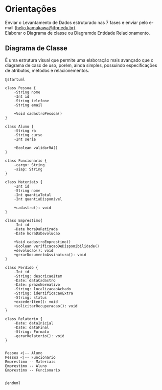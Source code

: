# Orientações

Enviar o Levantamento de Dados estruturado nas 7 fases e enviar pelo e-mail (helio.kamakawa@ifpr.edu.br).  
Elaborar o Diagrama de classe ou Diagramde Entidade Relacionamento.  

## Diagrama de Classe

É uma estrutura visual que permite uma elaboração mais avançado que o diagrama de caso de uso, porém, ainda simples, possuindo especificações de atributos, métodos e relacionementos.

```
@startuml   

class Pessoa { 
    -String nome
    -Int id
    -String telefone
    -String email

    +Void cadastroPessoa()
}
 
class Aluno {
    -String ra
    -String curso
    -Int serie

    +Boolean validarRA()
}

class Funcionario {
    -cargo: String
    -siap: String
}

class Materiais {
    -Int id
    -String nome
    -Int quantiaTotal
    -Int quantiaDisponivel

    +cadastro(): void
}

class Emprestimo{
    -Int id
    -Date horaDaRetirada
    -Date horaDaDevolucao

    +Void cadastroEmprestimo()
    +Boolean verificacaoDeDisponibilidade()
    +devolucao(): void
    +gerarDocumentoAssinatura(): void
}

class Perdido {
    -Int id
    -String: descricaoItem
    -Date: dataCadastro
    -Date: prazoNormativo
    -String: localizacaoAchado
    -String: identificacaoExtra
    -String: status
    +excederItem(): void
    +solicitarRecuperacao(): void
}

class Relatorio {
    -Date: dataInicial
    -Date: dataFinal
    -String: Formato
    -gerarRelatorio(): void
}


Pessoa <|-- Aluno
Pessoa <|-- Funcionario
Emprestimo -- Materiais
Emprestimo -- Aluno
Emprestimo -- Funcionario


@enduml
```
